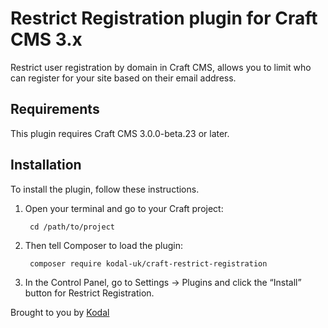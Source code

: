 # Restrict Registration plugin for Craft CMS 3.x

Restrict user registration by domain in Craft CMS, allows you to limit who can register for your site based on their email address.

## Requirements

This plugin requires Craft CMS 3.0.0-beta.23 or later.

## Installation

To install the plugin, follow these instructions.

1. Open your terminal and go to your Craft project:

        cd /path/to/project

2. Then tell Composer to load the plugin:

        composer require kodal-uk/craft-restrict-registration

3. In the Control Panel, go to Settings → Plugins and click the “Install” button for Restrict Registration.

Brought to you by [Kodal](https://www.kodal.uk/)
